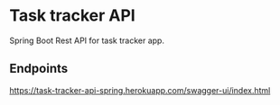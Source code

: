 # Task tracker API
Spring Boot Rest API for task tracker app.

## Endpoints
https://task-tracker-api-spring.herokuapp.com/swagger-ui/index.html
